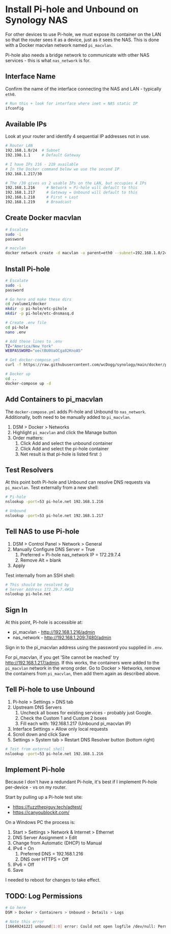 # Install Pi-hole and Unbound on Synology NAS

For other devices to use Pi-hole, we must expose its container on the LAN so that the router sees it as a device, just as it sees the NAS. This is done with a Docker macvlan network named `pi_macvlan`. 

Pi-hole also needs a bridge network to communicate with other NAS services - this is what `nas_network` is for.


## Interface Name

Confirm the name of the interface connecting the NAS and LAN - typically `eth0`.

```bash
# Run this + look for interface where inet = NAS static IP
ifconfig
```

## Available IPs

Look at your router and identify 4 sequential IP addresses not in use. 

```bash
# Router LAN
192.168.1.0/24  # Subnet
192.198.1.1     # Default Gateway

# I have IPs 216 - 219 available
# In the Docker command below we use the second IP
192.168.1.217/30 

# The /30 gives us 2 usable IPs on the LAN, but occupies 4 IPs
192.168.1.216     # Network = Pi-hole will default to this
192.168.1.217     # Gateway = Unbound will default to this
192.168.1.218     # First + Last
192.168.1.219     # Broadcast
```

## Create Docker macvlan

```bash
# Escalate
sudo -i
password

# macvlan
docker network create -d macvlan -o parent=eth0 --subnet=192.168.1.0/24 --gateway=192.168.1.1 --ip-range=192.168.1.217/30 pi_macvlan
```

## Install Pi-hole

```bash
# Escalate
sudo -i
password

# Go here and make these dirs
cd /volume1/docker
mkdir -p pi-hole/etc-pihole
mkdir -p pi-hole/etc-dnsmasq.d

# Create .env file
cd pi-hole
nano .env

# Add these lines to .env
TZ="America/New_York"
WEBPASSWORD="oectBU0UaOCga82KnoA5"

# Get docker-compose.yml
curl -f https://raw.githubusercontent.com/wcDogg/synology/main/docker/pi-hole/docker-compose.yml -o docker-compose.yml

# Docker up
cd ..
docker-compose up -d
```

## Add Containers to pi_macvlan

The `docker-compose.yml` adds Pi-hole and Unbound to `nas_network`. Additionally, both need to be manually added to `pi_macvlan`.

1. DSM > Docker > Networks
2. Highlight `pi_macvlan` and click the Manage button
3. Order matters: 
   1. Click Add and select the unbound container
   2. Click Add and select the pi-hole container
   3. Net result is that pi-hole is listed first :)


## Test Resolvers

At this point both Pi-hole and Unbound can resolve DNS requests via `pi_macvlan`. Test externally from a new shell:

```bash
# Pi-hole
nslookup -port=53 pi-hole.net 192.168.1.216

# Unbound
nslookup -port=53 pi-hole.net 192.168.1.217
```

## Tell NAS to use Pi-hole

1. DSM > Control Panel > Network > General
2. Manually Configure DNS Server = True
   1. Preferred = Pi-hole nas_network IP = 172.29.7.4
   2. Remove Alt = blank
3. Apply

Test internally from an SSH shell:

```bash
# This should be resolved by 
# Server Address 172.29.7.4#53 
nslookup pi-hole.net
```

## Sign In 

At this point, Pi-hole is accessible at:

* pi_macvlan - http://192.168.1.216/admin 
* nas_network - http://192.168.1.209:7480/admin   

Sign in to the pi_macvlan address using the password you supplied in `.env`. 

For pi_macvlan, if you get 'Site cannot be reached' try http://192.168.1.217/admin. If this works, the containers were added to the `pi_macvlan` network in the wrong order. Go to Docker > Networks, remove the containers from `pi_macvlan`, then add them again as described above. 


## Tell Pi-hole to use Unbound

1. Pi-hole > Settings > DNS tab
2. Upstream DNS Servers 
   1. Uncheck all boxes for existing services - probably just Google.
   2. Check the Custom 1 and Custom 2 boxes
   3. Fill each with: 192.168.1.217 (Unbound pi_macvlan IP)
3. Interface Settings = Allow only local requests
4. Scroll down and click Save
5. Settings > System tab > Restart DNS Resolver button (bottom right)

```bash
# Test from external shell
nslookup -port=53 pi-hole.net 192.168.1.216
```

## Implement Pi-hole

Because I don't have a redundant Pi-hole, it's best if I implement Pi-hole per-device - vs on my router. 

Start by pulling up a Pi-hole test site:

* https://fuzzthepiguy.tech/adtest/
* https://canyoublockit.com/

On a Windows PC the process is: 

1. Start > Settings > Network & Internet > Ethernet
2. DNS Server Assignment > Edit
3. Change from Automatic (DHCP) to Manual
4. IPv4 = On
   1. Preferred DNS = 192.168.1.216
   2. DNS over HTTPS = Off
5. IPv6 = Off
6. Save

I needed to reboot for changes to take effect. 


## TODO: Log Permissions

```bash
# Go here
DSM > Docker > Containers > Unbound > Details > Logs

# Note this error
[1664924122] unbound[1:0] error: Could not open logfile /dev/null: Permission denied
```

